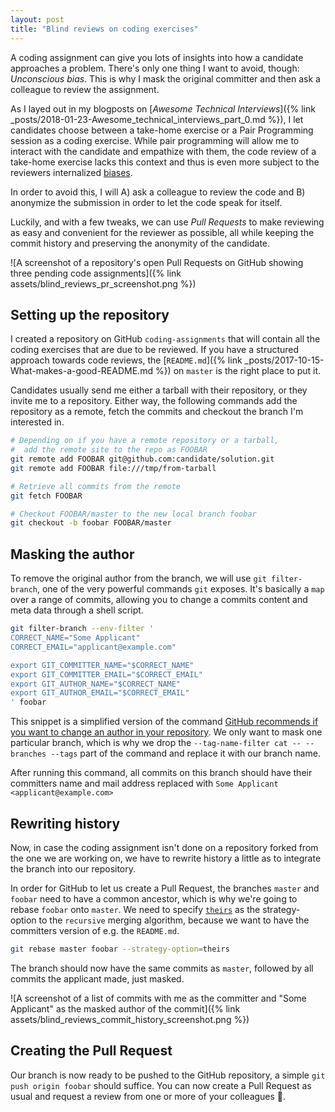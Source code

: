 ```yaml
---
layout: post
title: "Blind reviews on coding exercises"
---
```

A coding assignment can give you lots of insights into how a candidate approaches a problem. There's only one thing I want to avoid, though: *Unconscious bias*. This is why I mask the original committer and then ask a colleague to review the assignment.

As I layed out in my blogposts on [*Awesome Technical Interviews*]({% link _posts/2018-01-23-Awesome_technical_interviews_part_0.md %}), I let candidates choose between a take-home exercise or a Pair Programming session as a coding exercise. While pair programming will allow me to interact with the candidate and empathize with them, the code review of a take-home exercise lacks this context and thus is even more subject to the reviewers internalized [biases](http://blog.dizzyd.com/blog/2014/11/24/bias/).

In order to avoid this, I will A) ask a colleague to review the code and B) anonymize the submission in order to let the code speak for itself.

Luckily, and with a few tweaks, we can use *Pull Requests* to make reviewing as easy and convenient for the reviewer as possible, all while keeping the commit history and preserving the anonymity of the candidate.

![A screenshot of a repository's open Pull Requests on GitHub showing three pending code assignments]({% link assets/blind_reviews_pr_screenshot.png %})

## Setting up the repository

I created a repository on GitHub `coding-assignments` that will contain all the coding exercises that are due to be reviewed. If you have a structured approach towards code reviews, the [`README.md`]({% link _posts/2017-10-15-What-makes-a-good-README.md %}) on `master` is the right place to put it.

Candidates usually send me either a tarball with their repository, or they invite me to a repository. Either way, the following commands add the repository as a remote, fetch the commits and checkout the branch I'm interested in.

```sh
# Depending on if you have a remote repository or a tarball,
#  add the remote site to the repo as FOOBAR
git remote add FOOBAR git@github.com:candidate/solution.git
git remote add FOOBAR file:///tmp/from-tarball

# Retrieve all commits from the remote
git fetch FOOBAR

# Checkout FOOBAR/master to the new local branch foobar
git checkout -b foobar FOOBAR/master
```

## Masking the author

To remove the original author from the branch, we will use `git filter-branch`, one of the very powerful commands `git` exposes. It's basically a `map` over a range of commits, allowing you to change a commits content and meta data through a shell script.

```sh
git filter-branch --env-filter '
CORRECT_NAME="Some Applicant"
CORRECT_EMAIL="applicant@example.com"

export GIT_COMMITTER_NAME="$CORRECT_NAME"
export GIT_COMMITTER_EMAIL="$CORRECT_EMAIL"
export GIT_AUTHOR_NAME="$CORRECT_NAME"
export GIT_AUTHOR_EMAIL="$CORRECT_EMAIL"
' foobar
```

This snippet is a simplified version of the command [GitHub recommends if you want to change an author in your repository](https://help.github.com/articles/changing-author-info/). We only want to mask one particular branch, which is why we drop the `--tag-name-filter cat -- --branches --tags` part of the command and replace it with our branch name.

After running this command, all commits on this branch should have their committers name and mail address replaced with `Some Applicant <applicant@example.com>`

## Rewriting history

Now, in case the coding assignment isn't done on a repository forked from the one we are working on, we have to rewrite history a little as to integrate the branch into our repository.

In order for GitHub to let us create a Pull Request, the branches `master` and `foobar` need to have a common ancestor, which is why we're going to rebase `foobar` onto `master`. We need to specify  [`theirs`](https://git-scm.com/docs/merge-strategies#merge-strategies-ours) as the strategy-option to the `recursive` merging algorithm, because we want to have the committers version of e.g. the `README.md`.

```sh
git rebase master foobar --strategy-option=theirs
```

The branch should now have the same commits as `master`, followed by all commits the applicant made, just masked.

![A screenshot of a list of commits with me as the committer and "Some Applicant" as the masked author of the commit]({% link assets/blind_reviews_commit_history_screenshot.png %})

## Creating the Pull Request

Our branch is now ready to be pushed to the GitHub repository, a simple `git push origin foobar` should suffice. You can now create a Pull Request as usual and request a review from one or more of your colleagues 🎉.
